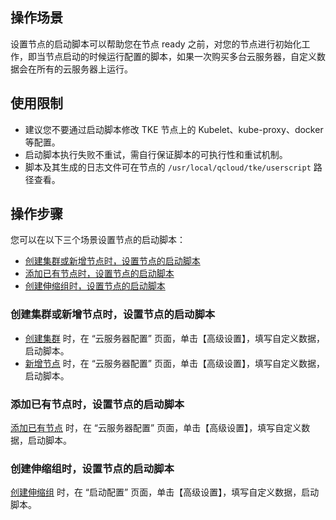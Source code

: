 ## 操作场景
设置节点的启动脚本可以帮助您在节点 ready 之前，对您的节点进行初始化工作，即当节点启动的时候运行配置的脚本，如果一次购买多台云服务器，自定义数据会在所有的云服务器上运行。

## 使用限制

- 建议您不要通过启动脚本修改 TKE 节点上的 Kubelet、kube-proxy、docker 等配置。
- 启动脚本执行失败不重试，需自行保证脚本的可执行性和重试机制。
- 脚本及其生成的日志文件可在节点的  `/usr/local/qcloud/tke/userscript` 路径查看。

## 操作步骤

您可以在以下三个场景设置节点的启动脚本：
- [创建集群或新增节点时，设置节点的启动脚本](#CreateClusterOrCreateNode)
- [添加已有节点时，设置节点的启动脚本](#CreateCVM)
- [创建伸缩组时，设置节点的启动脚本](#CreateFlexGroup)

<span id="CreateClusterOrCreateNode"></span>
### 创建集群或新增节点时，设置节点的启动脚本
- [创建集群](https://intl.cloud.tencent.com/document/product/457/30637) 时，在 “云服务器配置” 页面，单击【高级设置】，填写自定义数据，启动脚本。
- [新增节点](https://intl.cloud.tencent.com/document/product/457/30652) 时，在 “云服务器配置” 页面，单击【高级设置】，填写自定义数据，启动脚本。

<span id="CreateCVM"></span>
### 添加已有节点时，设置节点的启动脚本
[添加已有节点](https://intl.cloud.tencent.com/document/product/457/30652#addExistingNode) 时，在 “云服务器配置” 页面，单击【高级设置】，填写自定义数据，启动脚本。

<span id="CreateFlexGroup"></span>
### 创建伸缩组时，设置节点的启动脚本
[创建伸缩组](https://intl.cloud.tencent.com/document/product/457/30638) 时，在 “启动配置” 页面，单击【高级设置】，填写自定义数据，启动脚本。




